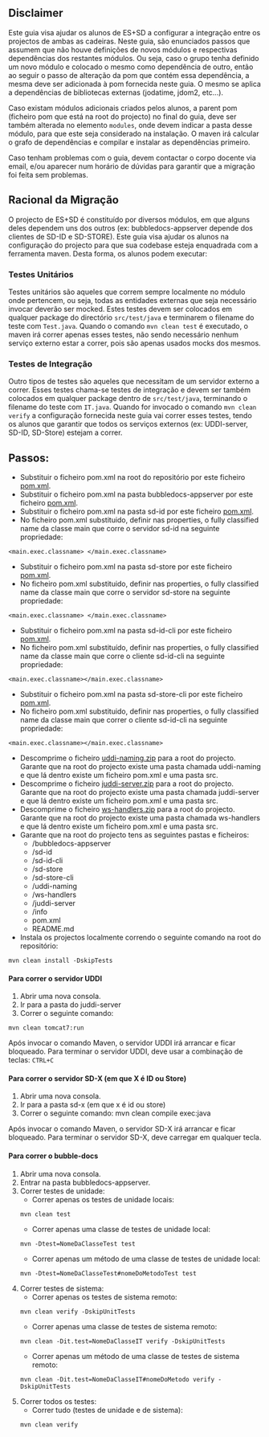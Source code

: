 ## Disclaimer

Este guia visa ajudar os alunos de ES+SD a configurar a integração entre os projectos de ambas as cadeiras. Neste guia, são enunciados passos que assumem que não houve definições de novos módulos e respectivas dependências dos restantes módulos. Ou seja, caso o grupo tenha definido um novo módulo e colocado o mesmo como dependência de outro, então ao seguir o passo de alteração da pom que contém essa dependência, a mesma deve ser adicionada à pom fornecida neste guia. O mesmo se aplica a dependências de bibliotecas externas (jodatime, jdom2, etc...).

Caso existam módulos adicionais criados pelos alunos, a parent pom (ficheiro pom que está na root do projecto) no final do guia, deve ser também alterada no elemento `modules`, onde devem indicar a pasta desse módulo, para que este seja considerado na instalação. O maven irá calcular o grafo de dependências e compilar e instalar as dependências primeiro.

Caso tenham problemas com o guia, devem contactar o corpo docente via email, e/ou aparecer num horário de dúvidas para garantir que a migração foi feita sem problemas.


## Racional da Migração

O projecto de ES+SD é constituído por diversos módulos, em que alguns deles dependem uns dos outros (ex: bubbledocs-appserver depende dos clientes de SD-ID e SD-STORE). Este guia visa ajudar os alunos na configuração do projecto para que sua codebase esteja enquadrada com a ferramenta maven. Desta forma, os alunos podem executar:

### Testes Unitários
Testes unitários são aqueles que correm sempre localmente no módulo onde pertencem, ou seja, todas as entidades externas que seja necessário invocar deverão ser mocked. Estes testes devem ser colocados em qualquer package do directório `src/test/java` e terminarem o filename do teste com `Test.java`. Quando o comando `mvn clean test` é executado, o maven irá correr apenas esses testes, não sendo necessário nenhum serviço externo estar a correr, pois são apenas usados mocks dos mesmos.

### Testes de Integração
Outro tipos de testes são aqueles que necessitam de um servidor externo a correr. Esses testes chama-se testes de integração e devem ser também colocados em qualquer package dentro de `src/test/java`, terminando o filename do teste com `IT.java`. Quando for invocado o comando `mvn clean verify` a configuração fornecida neste guia vai correr esses testes, tendo os alunos que garantir que todos os serviços externos (ex: UDDI-server, SD-ID, SD-Store) estejam a correr.

## Passos:

* Substituir o ficheiro pom.xml na root do repositório por este ficheiro [pom.xml](https://github.com/tecnico-softeng-distsys-2015/migration/raw/master/assets/pom.xml).
* Substituir o ficheiro pom.xml na pasta bubbledocs-appserver por este ficheiro [pom.xml](https://github.com/tecnico-softeng-distsys-2015/migration/raw/master/assets/bubbledocs-appserver-pom.xml).
* Substituir o ficheiro pom.xml na pasta sd-id por este ficheiro [pom.xml](https://github.com/tecnico-softeng-distsys-2015/migration/raw/master/assets/sd-id-pom.xml).
* No ficheiro pom.xml substituido, definir nas properties, o fully classified name da classe main que corre o servidor sd-id na seguinte propriedade:
```
<main.exec.classname> </main.exec.classname>
```
* Substituir o ficheiro pom.xml na pasta sd-store por este ficheiro [pom.xml](https://github.com/tecnico-softeng-distsys-2015/migration/raw/master/assets/sd-store-pom.xml).
* No ficheiro pom.xml substituido, definir nas properties, o fully classified name da classe main que corre o servidor sd-store na seguinte propriedade:
```
<main.exec.classname> </main.exec.classname>
```
* Substituir o ficheiro pom.xml na pasta sd-id-cli por este ficheiro [pom.xml](https://github.com/tecnico-softeng-distsys-2015/migration/raw/master/assets/sd-id-cli-pom.xml).
* No ficheiro pom.xml substituído, definir nas properties, o fully classified name da classe main que corre o cliente sd-id-cli na seguinte propriedade:
```
<main.exec.classname></main.exec.classname>
```
* Substituir o ficheiro pom.xml na pasta sd-store-cli por este ficheiro [pom.xml](https://github.com/tecnico-softeng-distsys-2015/migration/raw/master/assets/sd-store-cli-pom.xml).
* No ficheiro pom.xml substituido, definir nas properties, o fully classified name da classe main que correr o cliente sd-id-cli na seguinte propriedade:
```
<main.exec.classname></main.exec.classname>
```
* Descomprime o ficheiro [uddi-naming.zip](https://github.com/tecnico-softeng-distsys-2015/migration/raw/master/assets//uddi-naming.zip) para a root do projecto. Garante que na root do projecto existe uma pasta chamada uddi-naming e que lá dentro existe um ficheiro pom.xml e uma pasta src.
* Descomprime o ficheiro [juddi-server.zip](https://github.com/tecnico-softeng-distsys-2015/migration/raw/master/assets/juddi-server.zip) para a root do projecto. Garante que na root do projecto existe uma pasta chamada juddi-server e que lá dentro existe um ficheiro pom.xml e uma pasta src.
* Descomprime o ficheiro [ws-handlers.zip](https://github.com/tecnico-softeng-distsys-2015/migration/raw/master/assets/ws-handlers.zip) para a root do projecto. Garante que na root do projecto existe uma pasta chamada ws-handlers e que lá dentro existe um ficheiro pom.xml e uma pasta src.
* Garante que na root do projecto tens as seguintes pastas e ficheiros:
	* /bubbledocs-appserver
	* /sd-id
	* /sd-id-cli
	* /sd-store
	* /sd-store-cli
	* /uddi-naming
	* /ws-handlers
	* /juddi-server
	* /info
	* pom.xml
	* README.md
* Instala os projectos localmente correndo o seguinte comando na root do repositório:
```
mvn clean install -DskipTests
```


#### Para correr o servidor UDDI

1. Abrir uma nova consola.
2. Ir para a pasta do juddi-server
3. Correr o seguinte comando:
```
mvn clean tomcat7:run
```

Após invocar o comando Maven, o servidor UDDI irá arrancar e ficar bloqueado.
Para terminar o servidor UDDI, deve usar a combinação de teclas: `CTRL+C`

#### Para correr o servidor SD-X (em que X é ID ou Store)

1. Abrir uma nova consola.
2. Ir para a pasta sd-x (em que x é id ou store)
3. Correr o seguinte comando: mvn clean compile exec:java

Após invocar o comando Maven, o servidor SD-X irá arrancar e ficar bloqueado.
Para terminar o servidor SD-X, deve carregar em qualquer tecla.

#### Para correr o bubble-docs

1. Abrir uma nova consola.
2. Entrar na pasta bubbledocs-appserver.
3. Correr testes de unidade:
	* Correr apenas os testes de unidade locais:
	```
	mvn clean test
	```
	* Correr apenas uma classe de testes de unidade local:
	```
	mvn -Dtest=NomeDaClasseTest test
	```
	* Correr apenas um método de uma classe de testes de unidade local:
	```
	mvn -Dtest=NomeDaClasseTest#nomeDoMetodoTest test
	```
4. Correr testes de sistema:
	* Correr apenas os testes de sistema remoto:
	```
	mvn clean verify -DskipUnitTests
	```
	* Correr apenas uma classe de testes de sistema remoto:
	```
	mvn clean -Dit.test=NomeDaClasseIT verify -DskipUnitTests
	```
	* Correr apenas um método de uma classe de testes de sistema remoto:
	```
	mvn clean -Dit.test=NomeDaClasseIT#nomeDoMetodo verify -DskipUnitTests
	```
5. Correr todos os testes:
	* Correr tudo (testes de unidade e de sistema):
	```
	mvn clean verify
	```
